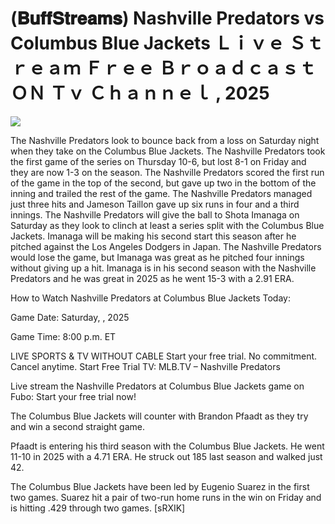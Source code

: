 # (𝐁𝐮𝐟𝐟𝐒𝐭𝐫𝐞𝐚𝐦𝐬) Nashville Predators vs Columbus Blue Jackets Ｌｉｖｅ Ｓｔｒｅａｍ Ｆｒｅｅ Ｂｒｏａｄｃａｓｔ ＯＮ Ｔｖ Ｃｈａｎｎｅｌ , 2025  
  
  
[![](https://i.imgur.com/qSNzIqt.png)](https://movie.rssnews.media/iCWfSvoMZ.php)  
  
The Nashville Predators look to bounce back from a loss on Saturday night when they take on the Columbus Blue Jackets. The Nashville Predators took the first game of the series on Thursday 10-6, but lost 8-1 on Friday and they are now 1-3 on the season. The Nashville Predators scored the first run of the game in the top of the second, but gave up two in the bottom of the inning and trailed the rest of the game. The Nashville Predators managed just three hits and Jameson Taillon gave up six runs in four and a third innings. The Nashville Predators will give the ball to Shota Imanaga on Saturday as they look to clinch at least a series split with the Columbus Blue Jackets. Imanaga will be making his second start this season after he pitched against the Los Angeles Dodgers in Japan. The Nashville Predators would lose the game, but Imanaga was great as he pitched four innings without giving up a hit. Imanaga is in his second season with the Nashville Predators and he was great in 2025 as he went 15-3 with a 2.91 ERA.

How to Watch Nashville Predators at Columbus Blue Jackets Today:

Game Date: Saturday, , 2025

Game Time: 8:00 p.m. ET

LIVE SPORTS & TV WITHOUT CABLE
Start your free trial. No commitment. Cancel anytime.
Start Free Trial
TV: MLB.TV – Nashville Predators

Live stream the Nashville Predators at Columbus Blue Jackets game on Fubo: Start your free trial now!

The Columbus Blue Jackets will counter with Brandon Pfaadt as they try and win a second straight game.

Pfaadt is entering his third season with the Columbus Blue Jackets. He went 11-10 in 2025 with a 4.71 ERA. He struck out 185 last season and walked just 42.

The Columbus Blue Jackets have been led by Eugenio Suarez in the first two games. Suarez hit a pair of two-run home runs in the win on Friday and is hitting .429 through two games. [sRXIK]